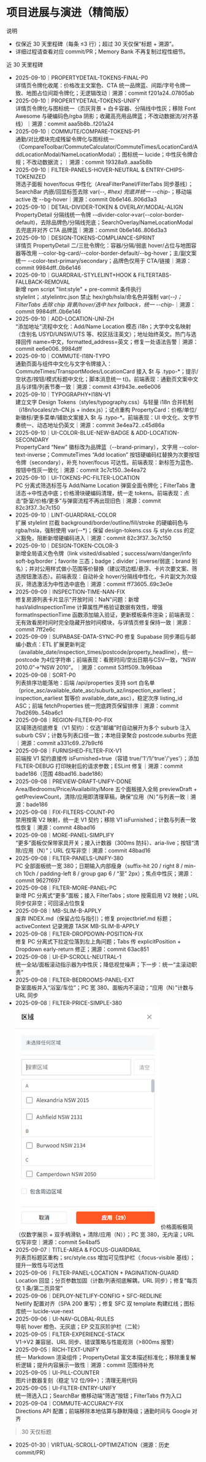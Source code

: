 # 项目进展与演进（精简版）

说明
- 仅保近 30 天里程碑（每条 ≤3 行）；超过 30 天仅保“标题 + 溯源”。
- 详细过程请查看对应 commit/PR；Memory Bank 不再复制过程性细节。

近 30 天里程碑
- 2025-09-10｜PROPERTYDETAIL-TOKENS-FINAL-P0  
  详情页令牌化收尾：价格改主文案色、CTA 统一品牌蓝、间距/字号令牌一致、地图占位间距令牌化；无逻辑改动｜溯源：commit f201a24..07805ab
- 2025-09-10｜PROPERTYDETAIL-TOKENS-UNIFY  
  详情页令牌化与图标统一（页灰背景 + 白卡容器、分隔线中性灰；移除 Font Awesome 与硬编码色/rgba 阴影；收藏高亮用品牌蓝；不改动数据流/对齐基线）｜溯源：commit aaa5b8b..f201a24
- 2025-09-10｜COMMUTE/COMPARE-TOKENS-P1  
  通勤/对比模块完成残留令牌化与图标统一（CompareToolbar/CommuteCalculator/CommuteTimes/LocationCard/AddLocationModal/NameLocationModal）；图标统一 lucide；中性灰令牌合规；不改动数据流；｜溯源：commit 19328a9..aaa5b8b
- 2025-09-10｜FILTER-PANELS-HOVER-NEUTRAL & ENTRY-CHIPS-TOKENIZED  
  筛选子面板 hover/focus 中性化（AreaFilterPanel/FilterTabs 同步基线）；SearchBar 内嵌/回显标签去除 var(--*, #hex) 兜底并统一 --chip-*；移动端 active 改 --bg-hover｜溯源：commit 0b6e146..806d3a3
- 2025-09-10｜DETAIL-DIVIDER-TOKEN & OVERLAY/MODAL-ALIGN  
  PropertyDetail 分隔线统一令牌 --divider-color→var(--color-border-default)，去除品牌色/分隔线兜底；SearchOverlay/NameLocationModal 去兜底并对齐 CTA 品牌蓝｜溯源：commit 0b6e146..806d3a3
- 2025-09-10｜DESIGN-TOKENS-COMPLIANCE-SPRINT  
  详情页 PropertyDetail 二/三批令牌化：容器/分隔/弱底 hover/占位与地图容器等改用 --color-bg-card/--color-border-default/--bg-hover；主/副文案统一 --color-text-primary/secondary；品牌色仅用于 CTA/链接｜溯源：commit 9984dff..0b6e146
- 2025-09-10｜GUARDRAIL-STYLELINT+HOOK & FILTERTABS-FALLBACK-REMOVAL  
  新增 npm script "lint:style" + pre-commit 条件执行 stylelint；.stylelintrc.json 禁止 hex/rgb/hsla/命名色并强制 var(--*)；FilterTabs 去除 chip 背景/hover/选中 hex fallback，统一 --chip-*｜溯源：commit 9984dff..0b6e146
- 2025-09-10｜ADD-LOCATION-UNI-ZH  
  “添加地址”流程中文化：Add/Name Location 模态 i18n；大学中文名映射（含别名 USYD/UNSW/UTS 等、校区括注英文）；地址始终英文。热门与选择回传 name=中文，formatted_address=英文；修复一处语法告警｜溯源：commit ee6e006..9984dff
- 2025-09-10｜COMMUTE-I18N-TYPO  
  通勤页面与组件中文化与文字令牌接入：CommuteTimes/TransportModes/LocationCard 接入 $t 与 .typo-*；提示/空状态/按钮/模式标题中文化；脚本消息统一 t()。前端表现：通勤页文案中文且与详情/列表节奏一致｜溯源：commit 43f943e..ee6e006
- 2025-09-10｜TYPOGRAPHY+I18N-V1  
  建立文字 Design Tokens（styles/typography.css）与轻量 i18n 合并机制（i18n/locales/zh-CN.js + index.js）；试点重构 PropertyCard：价格/单位/新徽标/更多菜单/辅助文案接入 $t 与 .typo-*。前端表现：UI 中文化、文字节奏统一、动态地址仍英文｜溯源：commit 3e4ea72..c45d86a
- 2025-09-10｜UI-COLOR-BLUE-NEW-BADGE & ADD-LOCATION-SECONDARY  
  PropertyCard “New” 徽标改为品牌蓝（--brand-primary），文字用 --color-text-inverse；CommuteTimes “Add location” 按钮硬编码红替换为次要按钮令牌（secondary），补充 hover/focus 可达性。前端表现：新标签为蓝色、按钮中性灰一致化｜溯源：commit 3c7c150..3e4ea72
- 2025-09-10｜UI-TOKENS-PC-FILTER-LOCATION  
  PC 分离式筛选标签与 Add/Name Location 弹窗全面令牌化；FilterTabs 激活态→中性选中底；价格滑块硬编码清理，统一走 tokens。前端表现：点击“卧室/价格/更多”与弹窗流程不再出现旧色｜溯源：commit 82c3f37..3c7c150
- 2025-09-10｜LINT-GUARDRAIL-COLOR  
  扩展 stylelint 拦截 background/border/outline/fill/stroke 的硬编码色与 rgba/hsla，强制使用 var(--*)；保留 design-tokens.css 与 style.css 的定义豁免，阻断新增硬编码进入｜溯源：commit 82c3f37..3c7c150
- 2025-09-10｜DESIGN-TOKEN-COLOR-3  
  新增全局语义色令牌（link visited/disabled；success/warn/danger/info soft-bg/border；favorite 三态；badge；divider；inverse/弱底；brand 别名）；并对公用样式做小范围等价替换（建议项边框/悬浮、卡片次要文案、筛选按钮激活态）。前端表现：自动补全 hover/分隔线中性化，卡片副文为次级灰，筛选激活为中性选中底色｜溯源：commit ff73605..69c3e0e
- 2025-09-09｜INSPECTION-TIME-NAN-FIX  
  修复房源列表卡片显示"开放时间：NaN"问题：新增 hasValidInspectionTime 计算属性严格验证数据有效性，增强 formatInspectionTime 函数添加输入验证，更新模板条件渲染；前端表现：无有效看房时间时完全隐藏开放时间模块，与详情页修复保持一致｜溯源：commit 7ff2e6c
- 2025-09-09｜SUPABASE-DATA-SYNC-P0
  修复 Supabase 同步滞后与邮编小数点：ETL 扩展更新判定（available_date/inspection_times/postcode/property_headline），统一 postcode 为4位字符串；前端表现：看房时间/空出日期与CSV一致，“NSW 2010.0”→“NSW 2010”。｜溯源：commit 53ff509..1b96baa
- 2025-09-08｜SORT-P0  
  列表排序功能落地：后端 /api/properties 支持 sort 白名单（price_asc/available_date_asc/suburb_az/inspection_earliest；inspection_earliest 暂等价 available_date_asc），稳定次序 listing_id ASC；前端 fetchProperties 统一兜底跨页保留排序｜溯源：commit 7bd269b..54ba6c1
- 2025-09-08｜REGION-FILTER-P0-FIX  
  区域筛选彻底修复（V1 契约）：仅选“邮编”时自动展开为多个 suburb 注入 suburb CSV；计数与列表口径一致；本地目录聚合 postcode.suburbs 兜底｜溯源：commit a331c69..27b9cf6
- 2025-09-08｜FURNISHED-FILTER-FIX-V1  
  前端按 V1 契约直接传 isFurnished=true（容错 true/'1'/1/'true'/'yes'）；添加 FILTER-DEBUG 打印映射后的请求参数；ESLint 修复｜溯源：commit bade186（范围 48bad16..bade186）
- 2025-09-08｜PREVIEW-DRAFT-UNIFY-DONE  
  Area/Bedrooms/Price/Availability/More 五个面板接入全局 previewDraft + getPreviewCount，清除/应用即清理草稿，确保“应用（N）”与列表一致｜溯源：bade186
- 2025-09-08｜FIX-FILTERS-COUNT-P0  
  禁用按需 V2 映射，统一走 V1 契约；移除 V1 isFurnished；计数与列表一致性恢复｜溯源：commit 48bad16
- 2025-09-08｜MORE-PANEL-SIMPLIFY  
  “更多”面板仅保带家具开关；接入计数器（300ms 防抖）、aria-live；按钮“清除/应用（N）”；URL 仅写非空｜溯源：commit 48bad16
- 2025-09-08｜FILTER-PANELS-UNIFY-380  
  PC 全部面板统一宽 380；日期输入内部瘦身（suffix-hit 20 / right 8 / min-ch 10ch / padding-left 8 / group gap 6 / “至” 2px）；焦点中性灰；溯源：commit 9627f697
- 2025-09-08｜FILTER-MORE-PANEL-PC  
  新增 PC 分离式“更多”面板；接入 FilterTabs；store 按需启用 V2 映射；URL 同步仅非空；可回滚占位恢复
- 2025-09-08｜MB-SLIM-B-APPLY  
  废弃 INDEX.md（保留占位与指引）；修复 projectbrief.md 标题；activeContext 记录溯源 TASK MB-SLIM-B-APPLY
- 2025-09-08｜FILTER-DROPDOWN-POSITION-FIX  
  修复 PC 分离式下拉定位落到左上角问题；Tabs 传 explicitPosition + Dropdown early-return 修正；溯源：commit 63ac851
- 2025-09-08｜UI-EP-SCROLL-NEUTRAL-1  
  统一全站/面板滚动指示器为中性灰；降低视觉噪声；下一步：统一“主滚动职责”
- 2025-09-08｜FILTER-BEDROOMS-PANEL-EXT  
  卧室面板并入“浴室/车位”；PC 宽 380、面板内不滚动；“应用（N）”计数与 URL 同步
- 2025-09-08｜FILTER-PRICE-SIMPLE-380  
![1757304441152](image/progress/1757304441152.png)  价格面板极简（仅数字展示 + 双手柄滑轨 + 清除/应用（N））；PC 宽 380，无内滚；URL 仅写非空｜溯源：commit 5e4baf5
- 2025-09-07｜TITLE-AREA & FOCUS-GUARDRAIL  
  列表页标题区重构；src/style.css 增加可见性护栏（:focus-visible 基线）；提升一致性与可达性
- 2025-09-06｜FILTER-PANEL-LOCATION + PAGINATION-GUARD  
  Location 回显；分页参数加固（计数/列表彻底解耦，URL 同步）；修复“每页仅 1 条/第二页异常”
- 2025-09-06｜DEPLOY-NETLIFY-CONFIG + SFC-REDLINE  
  Netlify 配置对齐（SPA 200 重写）；修复 SFC 双 template 构建红线；图标库统一 lucide-vue-next
- 2025-09-06｜UI-NAV-GLOBAL-RULES  
  导航 hover 橙色、无灰底；EP 交互灰阶护栏（二轮）
- 2025-09-05｜FILTER-EXPERIENCE-STACK  
  V1→V2 兼容层、URL 同步、错误策略与性能观测（>800ms 报警）
- 2025-09-05｜RICH-TEXT-UNIFY  
  统一 Markdown 渲染组件；PropertyDetail 富文本描述标准化；移除重复解析逻辑；提升内容展示一致性｜溯源：commit 范围待补充
- 2025-09-05｜UI-PILL-COUNTER  
  图片计数器复刻（稳定 1/2 位/99+）；清理无用代码
- 2025-09-05｜UI-FILTER-ENTRY-UNIFY  
  统一筛选入口；SearchBar 撤移动端“筛选”按钮；FilterTabs 作为入口
- 2025-09-04｜COMMUTE-ACCURACY-FIX  
  Directions API 配置；前端移除本地估算与静默降级；通勤时间与 Google 对齐

> 30 天仅标题
- 2025-01-30｜VIRTUAL-SCROLL-OPTIMIZATION（溯源：历史 commit/PR）
